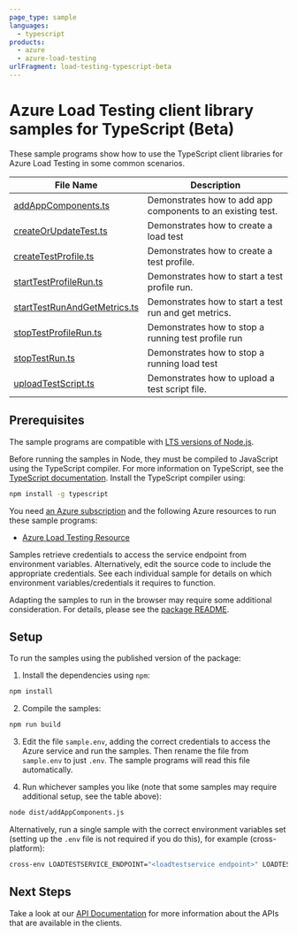 ```yaml
---
page_type: sample
languages:
  - typescript
products:
  - azure
  - azure-load-testing
urlFragment: load-testing-typescript-beta
---
```


# Azure Load Testing client library samples for TypeScript (Beta)

These sample programs show how to use the TypeScript client libraries for Azure Load Testing in some common scenarios.

| **File Name**                                             | **Description**                                             |
| --------------------------------------------------------- | ----------------------------------------------------------- |
| [addAppComponents.ts][addappcomponents]                   | Demonstrates how to add app components to an existing test. |
| [createOrUpdateTest.ts][createorupdatetest]               | Demonstrates how to create a load test                      |
| [createTestProfile.ts][createtestprofile]                 | Demonstrates how to create a test profile.                  |
| [startTestProfileRun.ts][starttestprofilerun]             | Demonstrates how to start a test profile run.               |
| [startTestRunAndGetMetrics.ts][starttestrunandgetmetrics] | Demonstrates how to start a test run and get metrics.       |
| [stopTestProfileRun.ts][stoptestprofilerun]               | Demonstrates how to stop a running test profile run         |
| [stopTestRun.ts][stoptestrun]                             | Demonstrates how to stop a running load test                |
| [uploadTestScript.ts][uploadtestscript]                   | Demonstrates how to upload a test script file.              |

## Prerequisites

The sample programs are compatible with [LTS versions of Node.js](https://github.com/nodejs/release#release-schedule).

Before running the samples in Node, they must be compiled to JavaScript using the TypeScript compiler. For more information on TypeScript, see the [TypeScript documentation][typescript]. Install the TypeScript compiler using:

```bash
npm install -g typescript
```

You need [an Azure subscription][freesub] and the following Azure resources to run these sample programs:

- [Azure Load Testing Resource][createinstance_azureloadtestingresource]

Samples retrieve credentials to access the service endpoint from environment variables. Alternatively, edit the source code to include the appropriate credentials. See each individual sample for details on which environment variables/credentials it requires to function.

Adapting the samples to run in the browser may require some additional consideration. For details, please see the [package README][package].

## Setup

To run the samples using the published version of the package:

1. Install the dependencies using `npm`:

```bash
npm install
```

2. Compile the samples:

```bash
npm run build
```

3. Edit the file `sample.env`, adding the correct credentials to access the Azure service and run the samples. Then rename the file from `sample.env` to just `.env`. The sample programs will read this file automatically.

4. Run whichever samples you like (note that some samples may require additional setup, see the table above):

```bash
node dist/addAppComponents.js
```

Alternatively, run a single sample with the correct environment variables set (setting up the `.env` file is not required if you do this), for example (cross-platform):

```bash
cross-env LOADTESTSERVICE_ENDPOINT="<loadtestservice endpoint>" LOADTESTSERVICE_TESTID="<loadtestservice testid>" SUBSCRIPTION_ID="<subscription id>" node dist/addAppComponents.js
```

## Next Steps

Take a look at our [API Documentation][apiref] for more information about the APIs that are available in the clients.

[addappcomponents]: https://github.com/Azure/azure-sdk-for-js/blob/main/sdk/loadtesting/load-testing-rest/samples/v1-beta/typescript/src/addAppComponents.ts
[createorupdatetest]: https://github.com/Azure/azure-sdk-for-js/blob/main/sdk/loadtesting/load-testing-rest/samples/v1-beta/typescript/src/createOrUpdateTest.ts
[createtestprofile]: https://github.com/Azure/azure-sdk-for-js/blob/main/sdk/loadtesting/load-testing-rest/samples/v1-beta/typescript/src/createTestProfile.ts
[starttestprofilerun]: https://github.com/Azure/azure-sdk-for-js/blob/main/sdk/loadtesting/load-testing-rest/samples/v1-beta/typescript/src/startTestProfileRun.ts
[starttestrunandgetmetrics]: https://github.com/Azure/azure-sdk-for-js/blob/main/sdk/loadtesting/load-testing-rest/samples/v1-beta/typescript/src/startTestRunAndGetMetrics.ts
[stoptestprofilerun]: https://github.com/Azure/azure-sdk-for-js/blob/main/sdk/loadtesting/load-testing-rest/samples/v1-beta/typescript/src/stopTestProfileRun.ts
[stoptestrun]: https://github.com/Azure/azure-sdk-for-js/blob/main/sdk/loadtesting/load-testing-rest/samples/v1-beta/typescript/src/stopTestRun.ts
[uploadtestscript]: https://github.com/Azure/azure-sdk-for-js/blob/main/sdk/loadtesting/load-testing-rest/samples/v1-beta/typescript/src/uploadTestScript.ts
[apiref]: https://learn.microsoft.com/javascript/api/@azure-rest/load-testing?view=azure-node-preview
[freesub]: https://azure.microsoft.com/free/
[createinstance_azureloadtestingresource]: https://learn.microsoft.com/azure/load-testing/
[package]: https://github.com/Azure/azure-sdk-for-js/tree/main/sdk/loadtesting/load-testing-rest/README.md
[typescript]: https://www.typescriptlang.org/docs/home.html

